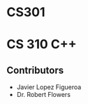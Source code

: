 # CS301
<h1>CS 310 C++</h1>
<h2>Contributors</h2>
<ul>
  <li>Javier Lopez Figueroa</li>
  <li>Dr. Robert Flowers</li>
</ul>

